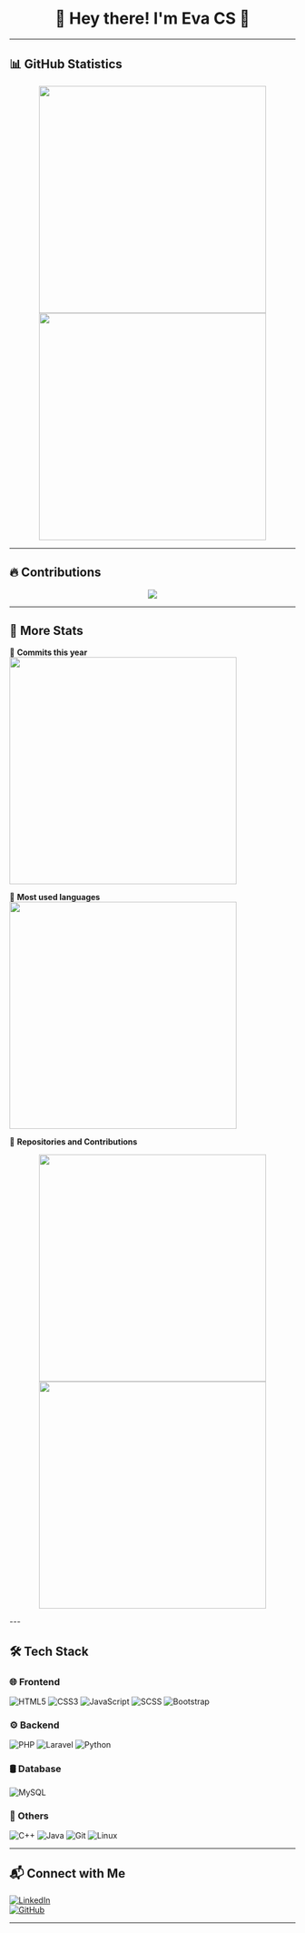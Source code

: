 <h1 align="center">🌟 Hey there! I'm Eva CS 👋</h1>


---

## 📊 GitHub Statistics  

<p align="center">
  <img src="https://github-readme-stats.vercel.app/api?username=EvaMChavezSerret&show_icons=true&theme=radical&count_private=true" width="400">
  <img src="https://github-readme-streak-stats.herokuapp.com/?user=EvaMChavezSerret&theme=radical" width="400">
</p>

---

## 🔥 Contributions  

<p align="center">
<img src="https://github-profile-summary-cards.vercel.app/api/cards/profile-details?username=EvaMChavezSerret&theme=radical">

</p>

---

## 🚀 More Stats  

📌 **Commits this year**  
<img src="https://github-readme-stats.vercel.app/api?username=EvaMChavezSerret&show_icons=true&theme=radical&include_all_commits=true&count_private=true" width="400">

📌 **Most used languages**  
<img src="https://github-readme-stats.vercel.app/api/top-langs/?username=EvaMChavezSerret&layout=compact&theme=radical&langs_count=10" width="400">

📌 **Repositories and Contributions**  
<p align="center">
<img src="https://github-profile-summary-cards.vercel.app/api/cards/repos-per-language?username=EvaMChavezSerret&theme=radical" width="400">
<img src="https://github-profile-summary-cards.vercel.app/api/cards/most-commit-language?username=EvaMChavezSerret&theme=radical" width="400">
</p>
---

## 🛠️ Tech Stack  

### 🌐 Frontend  
![HTML5](https://img.shields.io/badge/HTML5-FF5733?style=for-the-badge&logo=html5&logoColor=white)
![CSS3](https://img.shields.io/badge/CSS3-007BFF?style=for-the-badge&logo=css3&logoColor=white)
![JavaScript](https://img.shields.io/badge/JavaScript-F7DF1E?style=for-the-badge&logo=javascript&logoColor=black)
![SCSS](https://img.shields.io/badge/SCSS-CC6699?style=for-the-badge&logo=sass&logoColor=white)
![Bootstrap](https://img.shields.io/badge/Bootstrap-563D7C?style=for-the-badge&logo=bootstrap&logoColor=white)

### ⚙️ Backend  
![PHP](https://img.shields.io/badge/PHP-6C7EB6?style=for-the-badge&logo=php&logoColor=white)
![Laravel](https://img.shields.io/badge/Laravel-FF2D20?style=for-the-badge&logo=laravel&logoColor=white)
![Python](https://img.shields.io/badge/Python-3776AB?style=for-the-badge&logo=python&logoColor=white)

### 🛢️ Database  
![MySQL](https://img.shields.io/badge/MySQL-4479A1?style=for-the-badge&logo=mysql&logoColor=white)

### 🚀 Others  
![C++](https://img.shields.io/badge/C++-00599C?style=for-the-badge&logo=c%2B%2B&logoColor=white)
![Java](https://img.shields.io/badge/Java-007396?style=for-the-badge&logo=java&logoColor=white)
![Git](https://img.shields.io/badge/Git-F05032?style=for-the-badge&logo=git&logoColor=white)
![Linux](https://img.shields.io/badge/Linux-FCC624?style=for-the-badge&logo=linux&logoColor=black)

---

## 📬 Connect with Me  
[![LinkedIn](https://img.shields.io/badge/LinkedIn-0A66C2?style=for-the-badge&logo=linkedin&logoColor=white)](https://www.linkedin.com/in/evamchavezserret)  
[![GitHub](https://img.shields.io/badge/GitHub-181717?style=for-the-badge&logo=github&logoColor=white)](https://github.com/EvaMChavezSerret)  

---



<!--
**EvaMChavezSerret/EvaMChavezSerret** is a ✨ _special_ ✨ repository because its `README.md` (this file) appears on your GitHub profile.
🔹 Feel free to reach me at **evachserret28@gmail.com**

Here are some ideas to get you started:

- 🔭 I’m currently working on ...
- 🌱 I’m currently learning ...
- 👯 I’m looking to collaborate on ...
- 🤔 I’m looking for help with ...
- 💬 Ask me about ...
- 📫 How to reach me: ...
- 😄 Pronouns: ...
- ⚡ Fun fact: ...
-->
